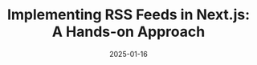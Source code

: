 ---
title: "Implementing RSS Feeds in Next.js: A Hands-on Approach"
date: "2025-01-16"
presenter: "Sam Wagner"
summary: "Sam Wagner demonstrates how he built and customized RSS feeds for a personal blog using Next.js. He explains key steps for generating and managing RSS content, highlighting both the benefits and drawbacks of a no-template approach. By delving into feed structure, Next.js implementation details, and general best practices, Sam offers a practical guide for developers looking to integrate RSS functionality into their own sites."
tags: ["RSS feeds", "Next.js", "blogging", "web development", "feed generation"]
videoUrl: "https://sswcom-my.sharepoint.com/:v:/r/personal/samwagner_ssw_com_au/Documents/Recordings/%F0%9F%8E%B1%20Knowledge%20sharing%20-%20Sam,%20Brook%20and%20Jack%20%F0%9F%A7%A0-20250116_123333-Meeting%20Recording.mp4?csf=1&web=1&e=vK3oXR&nav=eyJyZWZlcnJhbEluZm8iOnsicmVmZXJyYWxBcHAiOiJTdHJlYW1XZWJBcHAiLCJyZWZlcnJhbFZpZXciOiJTaGFyZURpYWxvZy1MaW5rIiwicmVmZXJyYWxBcHBQbGF0Zm9ybSI6IldlYiIsInJlZmVycmFsTW9kZSI6InZpZXcifX0%3D"
githubRepo: "https://github.com/SamBWagner/port-flow"
---